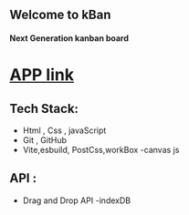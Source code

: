 ## Welcome to  kBan
#### Next Generation  kanban board 

# [APP link]()

## Tech Stack:
- Html , Css , javaScript
- Git , GitHub
- Vite,esbuild, PostCss,workBox
-canvas js

## API :
- Drag and Drop API
-indexDB

